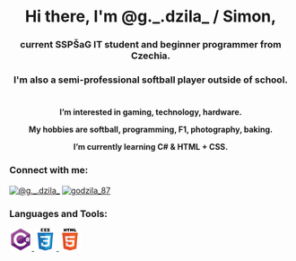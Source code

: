 <h1 align="center">Hi there, I'm @g._.dzila_ / Simon,</h1>
<h3 align="center">current SSPŠaG IT student and beginner programmer from Czechia. </h3>
<h3 align="center"> I'm also a semi-professional softball player outside of school. </h3>

<h1 ></h1>

<h4 style="text-align:center; margin-left:-20;">
  
I’m interested in **gaming, technology, hardware.**

My hobbies are **softball, programming, F1, photography, baking.**

I’m currently learning **C# & HTML + CSS.**
  
</h4>
<h3 align="left">Connect with me:</h3>
<p align="left">
<a href="https://instagram.com/g._.dzila_" target="blank"><img align="center" src="https://raw.githubusercontent.com/rahuldkjain/github-profile-readme-generator/master/src/images/icons/Social/instagram.svg" alt="@g._.dzila_" height="30" width="40" /></a>
<a href="https://discordapp.com/users/792451506384404511" target="blank"><img align="center" src="https://raw.githubusercontent.com/rahuldkjain/github-profile-readme-generator/master/src/images/icons/Social/discord.svg" alt="godzila_87" height="30" width="40" /></a>
</p> 



<h3 align="left">Languages and Tools:</h3>
<p align="left"> <a href="https://www.w3schools.com/cs/" target="_blank" rel="noreferrer"> <img src="https://raw.githubusercontent.com/devicons/devicon/master/icons/csharp/csharp-original.svg" alt="csharp" width="40" height="40"/> </a> <a href="https://www.w3schools.com/css/" target="_blank" rel="noreferrer"> <img src="https://raw.githubusercontent.com/devicons/devicon/master/icons/css3/css3-original-wordmark.svg" alt="css3" width="40" height="40"/> </a> <a href="https://www.w3.org/html/" target="_blank" rel="noreferrer"> <img src="https://raw.githubusercontent.com/devicons/devicon/master/icons/html5/html5-original-wordmark.svg" alt="html5" width="40" height="40"/> </a> </p>


<!--
**GodziLa87/GodziLa87** is a ✨ _special_ ✨ repository because its `README.md` (this file) appears on your GitHub profile.

Here are some ideas to get you started:

- 🔭 I’m currently working on ...
- 🌱 I’m currently learning ...
- 👯 I’m looking to collaborate on ...
- 🤔 I’m looking for help with ...
- 💬 Ask me about ...
- 📫 How to reach me: ...
- 😄 Pronouns: ...
- ⚡ Fun fact: ...
-->

